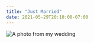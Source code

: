```yaml
---
title: "Just Married"
date: 2021-05-29T20:10:00-07:00
---
```


![A photo from my wedding](/wedding.jpg)

